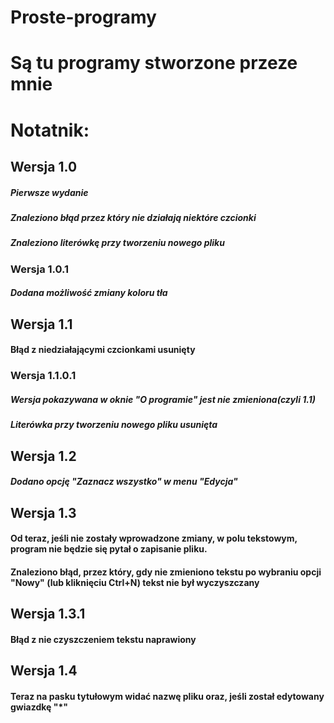   # Proste-programy
  <h1>Są tu programy stworzone przeze mnie</h1>

  <h1>Notatnik:</h1>
  <h2>Wersja 1.0</h2>
  <h5>Pierwsze wydanie<h5>
  <h5>Znaleziono błąd przez który nie działają niektóre czcionki</h5>
  <h5>Znaleziono literówkę przy tworzeniu nowego pliku</h5>
  <h3>Wersja 1.0.1</h3>
  <h5>Dodana możliwość zmiany koloru tła</h5>
  <h2>Wersja 1.1</h2>
  <h4>Błąd z niedziałającymi czcionkami usunięty</h4>
  <h3>Wersja 1.1.0.1</h3>
  <h5>Wersja pokazywana w oknie "O programie" jest nie zmieniona(czyli 1.1)</h5>
  <h5>Literówka przy tworzeniu nowego pliku usunięta</h5>
  <h2>Wersja 1.2</h2>
  <h5>Dodano opcję "Zaznacz wszystko" w menu "Edycja"</h5>
  <h2>Wersja 1.3</h2>
  <h4>Od teraz, jeśli nie zostały wprowadzone zmiany, w polu tekstowym, program nie będzie się pytał o zapisanie pliku.</h4>
    <h4>Znaleziono błąd, przez który, gdy nie zmieniono tekstu po wybraniu opcji "Nowy" (lub kliknięciu Ctrl+N) tekst nie był wyczyszczany</h4>
    <h2>Wersja 1.3.1</h2>
    <h4>Błąd z nie czyszczeniem tekstu naprawiony</h4>
  <h2>Wersja 1.4</h2>
  <h4>Teraz na pasku tytułowym widać nazwę pliku oraz, jeśli został edytowany gwiazdkę "*"</h4>
  
